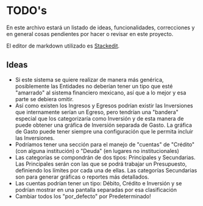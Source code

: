 # TODO's

En este archivo estará un listado de ideas, funcionalidades, correcciones y en general cosas pendientes por hacer o revisar en este proyecto.

El editor de markdown utilizado es  [Stackedit](https://stackedit.io/app#).

## Ideas
- Si este sistema se quiere realizar de manera más genérica, posiblemente las Entidades no deberían tener un tipo que esté "amarrado" al sistema financiero mexicano, así que a lo mejor y esa parte se debiera omitir.
- Así como existen los Ingresos y Egresos podrían existir las Inversiones que internamente serían un Egreso, pero tendrían una "bandera" especial que los categorizaría como Inversión y de esta manera de puede obtener una gráfica de Inversión separada de Gasto. La gráfica de Gasto puede tener siempre una configuración que le permita incluir las Inversiones.
- Podríamos tener una sección para el manejo de "cuentas" de "Crédito" (con alguna institución) o "Deuda" (en lugares no institucionales)
- Las categorías se compondrán de dos tipos: Principales y Secundarias. Las Principales serán con las que se podrá trabajar un Presupuesto, definiendo los límites por cada una de ellas. Las categorías Secundarias son para generar gráficas o reportes más detallados.
- Las cuentas podrían tener un tipo: Débito, Crédito e Inversión y se podrían mostrar en una pantalla separadas por esa clasificación
- Cambiar todos los "por_defecto" por Predeterminado!
